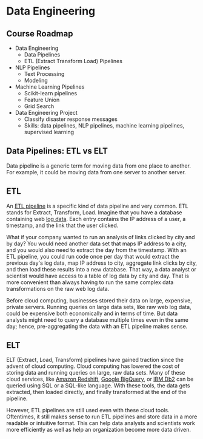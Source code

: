 # Data Engineering 

## Course Roadmap

- Data Engineering
    - Data Pipelines
    - ETL (Extract Transform Load) Pipelines
- NLP Pipelines
    - Text Processing
    - Modeling
- Machine Learning Pipelines
    - Scikit-learn pipelines
    - Feature Union
    - Grid Search
- Data Engineering Project
    - Classify disaster response messages
    - Skills: data pipelines, NLP pipelines, machine learning pipelines, supervised learning


## Data Pipelines: ETL vs ELT

Data pipeline is a generic term for moving data from one place to another. For example, it could be moving data from one server to another server.

## ETL
An [ETL pipeline](https://en.wikipedia.org/wiki/Extract,_transform,_load) is a specific kind of data pipeline and very common. ETL stands for Extract, Transform, Load. Imagine that you have a database containing web [log data](https://en.wikipedia.org/wiki/Log_file). Each entry contains the IP address of a user, a timestamp, and the link that the user clicked.

What if your company wanted to run an analysis of links clicked by city and by day? You would need another data set that maps IP address to a city, and you would also need to extract the day from the timestamp. With an ETL pipeline, you could run code once per day that would extract the previous day's log data, map IP address to city, aggregate link clicks by city, and then load these results into a new database. That way, a data analyst or scientist would have access to a table of log data by city and day. That is more convenient than always having to run the same complex data transformations on the raw web log data.

Before cloud computing, businesses stored their data on large, expensive, private servers. Running queries on large data sets, like raw web log data, could be expensive both economically and in terms of time. But data analysts might need to query a database multiple times even in the same day; hence, pre-aggregating the data with an ETL pipeline makes sense.

## ELT
ELT (Extract, Load, Transform) pipelines have gained traction since the advent of cloud computing. Cloud computing has lowered the cost of storing data and running queries on large, raw data sets. Many of these cloud services, like [Amazon Redshift](https://aws.amazon.com/redshift/), [Google BigQuery](https://cloud.google.com/bigquery/), or [IBM Db2](https://www.ibm.com/cloud/db2-warehouse-on-cloud) can be queried using SQL or a SQL-like language. With these tools, the data gets extracted, then loaded directly, and finally transformed at the end of the pipeline.

However, ETL pipelines are still used even with these cloud tools. Oftentimes, it still makes sense to run ETL pipelines and store data in a more readable or intuitive format. This can help data analysts and scientists work more efficiently as well as help an organization become more data driven.